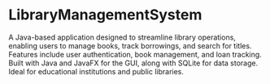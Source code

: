 # LibraryManagementSystem
A Java-based application designed to streamline library operations, enabling users to manage books, track borrowings, and search for titles. Features include user authentication, book management, and loan tracking. Built with Java and JavaFX for the GUI, along with SQLite for data storage. Ideal for educational institutions and public libraries.
